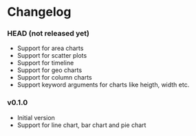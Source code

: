﻿# Changelog

### HEAD (not released yet)

* Support for area charts
* Support for scatter plots
* Support for timeline
* Support for geo charts
* Support for column charts
* Support keyword arguments for charts like heigth, width etc.

### v0.1.0

* Initial version
* Support for line chart, bar chart and pie chart
